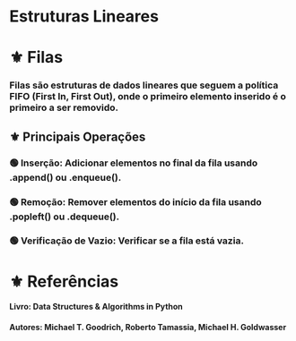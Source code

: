 # **Estruturas Lineares**

# ⚜️ **Filas**

###  **Filas são estruturas de dados lineares que seguem a política FIFO (First In, First Out), onde o primeiro elemento inserido é o primeiro a ser removido.**
 
## ⚜️ **Principais Operações**

### 🟢 **Inserção:** Adicionar elementos no final da fila usando .append() ou .enqueue().

### 🟢 **Remoção:** Remover elementos do início da fila usando .popleft() ou .dequeue().

### 🟢 **Verificação de Vazio:** Verificar se a fila está vazia.

# ⚜️ **Referências**

#### Livro: Data Structures & Algorithms in Python
#### Autores: Michael T. Goodrich, Roberto Tamassia, Michael H. Goldwasser
